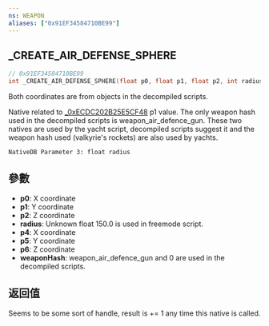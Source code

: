 ```yaml
---
ns: WEAPON
aliases: ["0x91EF34584710BE99"]
---
```

## _CREATE_AIR_DEFENSE_SPHERE

```c
// 0x91EF34584710BE99
int _CREATE_AIR_DEFENSE_SPHERE(float p0, float p1, float p2, int radius, float p4, float p5, float p6, Hash weaponHash);
```

Both coordinates are from objects in the decompiled scripts.

Native related to [_0xECDC202B25E5CF48](#_0xECDC202B25E5CF48) p1 value. The only weapon hash used in the decompiled scripts is weapon_air_defence_gun. These two natives are used by the yacht script, decompiled scripts suggest it and the weapon hash used (valkyrie's rockets) are also used by yachts.

```
NativeDB Parameter 3: float radius
```

## 參數
* **p0**: X coordinate
* **p1**: Y coordinate
* **p2**: Z coordinate
* **radius**: Unknown float 150.0 is used in freemode script.
* **p4**: X coordinate
* **p5**: Y coordinate
* **p6**: Z coordinate
* **weaponHash**: weapon_air_defence_gun and 0 are used in the decompiled scripts.

## 返回值
Seems to be some sort of handle, result is += 1 any time this native is called.
